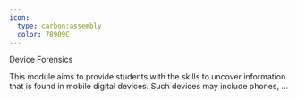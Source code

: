 ```yaml
---
icon:
  type: carbon:assembly
  color: 78909C
---
```

Device Forensics

This module aims to provide students with the skills to uncover information that is found in mobile digital devices. Such devices may include phones,  ... 
